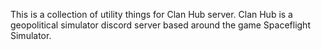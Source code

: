 This is a collection of utility things for Clan Hub server. Clan Hub is a geopolitical simulator discord server based around the game Spaceflight Simulator.